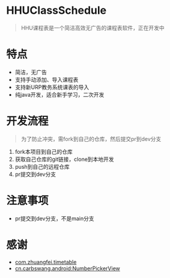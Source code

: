 # HHUClassSchedule

> HHU课程表是一个简洁高效无广告的课程表软件，正在开发中

# 特点

- 简洁，无广告
- 支持手动添加、导入课程表
- 支持新URP教务系统课表的导入
- 纯java开发，适合新手学习，二次开发



# 开发流程

> 为了防止冲突，需fork到自己的仓库，然后提交pr到dev分支

1. fork本项目到自己的仓库
2. 获取自己仓库的git链接，clone到本地开发
3. push到自己的远程仓库
4. pr提交到dev分支



# 注意事项

- pr提交到dev分支，不是main分支

# 感谢

- [com.zhuangfei.timetable](https://github.com/zfman/TimetableView)
- [cn.carbswang.android:NumberPickerView](https://github.com/Carbs0126/NumberPickerView)

